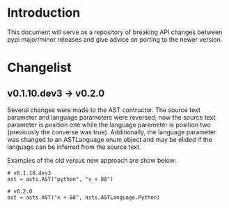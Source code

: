 # Introduction

This document will serve as a repository of breaking API changes
between pypi major/minor releases and give advice on porting to
the newer version.

# Changelist

## v0.1.10.dev3 -> v0.2.0

Several changes were made to the AST contructor.  The source text
parameter and language parameters were reversed; now the source text
parameter is position one while the language parameter is position
two (previously the converse was true).  Additionally, the language
parameter was changed to an ASTLanguage enum object and may be
elided if the language can be inferred from the source text.

Examples of the old versus new approach are show below:

```
# v0.1.10.dev3
ast = asts.AST("python", "x + 88")
```

```
# v0.2.0
ast = asts.AST("x + 88", asts.ASTLanguage.Python)
```
